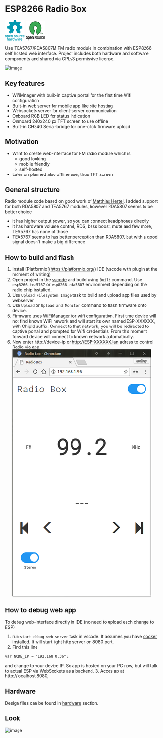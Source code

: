 # ESP8266 Radio Box

![Open Source Hardware](/doc/images/open-source-hardware-logo.png)
![Open Source Software](/doc/images/open-source-software-logo.png)

Use TEA5767/RDA5807M FM radio module in combination with ESP8266 self hosted web interface. Project includes both hardware and software components and shared via GPLv3 permissive license.

![image](https://user-images.githubusercontent.com/5459747/176870489-4d6b2714-57a4-485f-a7dd-00002df2779f.png)

## Key features

- WifiMnager with built-in captive portal for the first time Wifi configuration
- Built-in web server for mobile app like site hosting
- Websockets server for client-server communication
- Onboard RGB LED for status indication
- Onmoard 240x240 px TFT screen to use offline
- Built-in CH340 Serial-bridge for one-click firmware upload

## Motivation

* Want to create web-interface for FM radio module which is
    * good looking
    * mobile friendly
    * self-hosted
* Later on planned also offline use, thus TFT screen

## General structure

Radio module code based on good work of [Matthias Hertel](https://github.com/mathertel/Radio). 
I added support for both RDA5807 and TEA5767 modules, however RDA5807 seems to be better choice
* it has higher output power, so you can connect headphones directly
* it has hardware volume control, RDS, bass boost, mute and few more, TEA5767 has none of those
* TEA5767 seems to has better perception than RDA5807, but with a good signal doesn't make a big difference

## How to build and flash

1. Install [Platformio[(https://platformio.org/) IDE (vscode with plugin at the moment of writing)
1. Open project in the [vscode](https://github.com/Microsoft/vscode) and build using `Build` command. Use `esp8266-tea5767` or `esp8266-rda5807` environment depending on the radio chip installed.
1. Use `Upload Filesystem Image` task to build and upload app files used by webserver
1. Use `Upload` or `Upload and Monitor` command to flash firmware onto device.
1. Firmware uses [WiFiManager](https://github.com/tzapu/WiFiManager) for wifi configuration. First time device will not find known WiFi nework and will start its own named ESP-XXXXXX, with ChipId suffix. Connect to that network, you will be redirected to captive portal and prompted for Wifi credentials. From this moment forward device will connect to known network automatically.
1. Now enter http://device-ip or http://ESP-XXXXXX.lan adress to control Radio via app.
![Home screen](doc/screen-01.png)

## How to debug web app

To debug web-interface directly in IDE (no need to upload each change to ESP)
1. run `start debug web-server` task in vscode. It assumes you have [docker](https://www.docker.com/) installed. It will start light http server on 8080 port.
2. Find this line 
```
var NODE_IP = "192.168.0.36";
```
and change to your device IP. So app is hosted on your PC now, but will talk to actual ESP via WebSockets as a backend.
3. Acces ap at http://localhost:8080,
 
## Hardware

Design files can be found in [hardware](/hardware) section.

## Look

![image](https://user-images.githubusercontent.com/5459747/176870306-7f4cc492-df85-44ec-9982-0e9591fa8682.png)
